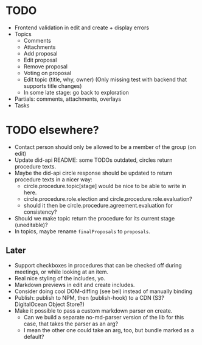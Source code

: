 # TODO

- Frontend validation in edit and create + display errors
- Topics
  - Comments
  - Attachments
  - Add proposal
  - Edit proposal
  - Remove proposal
  - Voting on proposal
  - Edit topic (title, why, owner) (Only missing test with backend that supports title changes)
  - In some late stage: go back to exploration
- Partials: comments, attachments, overlays
- Tasks

# TODO elsewhere?
- Contact person should only be allowed to be a member of the group (on edit)
- Update did-api README: some TODOs outdated, circles return procedure texts.
- Maybe the did-api circle response should be updated to return procedure texts in a nicer way:
  - circle.procedure.topic[stage] would be nice to be able to write in here.
  - circle.procedure.role.election and circle.procedure.role.evaluation?
  - should it then be circle.procedure.agreement.evaluation for consistency?
- Should we make topic return the procedure for its current stage (uneditable)?
- In topics, maybe rename `finalProposals` to `proposals`.

## Later

- Support checkboxes in procedures that can be checked off during meetings, or while looking at an item.
- Real nice styling of the includes, yo.
- Markdown previews in edit and create includes.
- Consider doing cool DOM-diffing (see bel) instead of manually binding
- Publish: publish to NPM, then (publish-hook) to a CDN (S3? DigitalOcean Object Store?)
- Make it possible to pass a custom markdown parser on create.
  - Can we build a separate no-md-parser version of the lib for this case, that takes the parser as an arg?
  - I mean the other one could take an arg, too, but bundle marked as a default?
